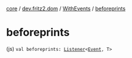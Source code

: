 [core](../../index.md) / [dev.fritz2.dom](../index.md) / [WithEvents](index.md) / [beforeprints](./beforeprints.md)

# beforeprints

(js) `val beforeprints: `[`Listener`](../-listener/index.md)`<`[`Event`](https://kotlinlang.org/api/latest/jvm/stdlib/org.w3c.dom.events/-event/index.html)`, T>`